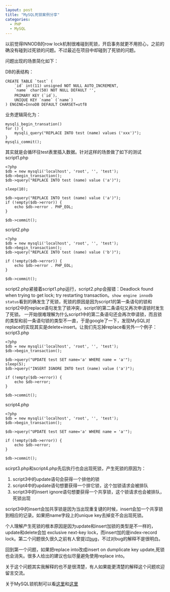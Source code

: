 ```yaml
---
layout: post
title: "MySQL死锁案例分享"
categories:
  - PHP
  - MySQL
---
```


以前觉得INNODB的row lock机制很难碰到死锁，开启事务就更不用担心，之前的确没有碰到过死锁的问题。不过最近在项目中却碰到了死锁的问题。

问题出现的场景简化如下：

DB的表结构：

	CREATE TABLE `test` (
  		`id` int(11) unsigned NOT NULL AUTO_INCREMENT,
  		`name` char(50) NOT NULL DEFAULT '',
  		PRIMARY KEY (`id`)，
		UNIQUE KEY `name` (`name`)
	) ENGINE=InnoDB DEFAULT CHARSET=utf8

业务逻辑简化为：

	mysqli_begin_transation()
	for () {
		mysqli_query("REPLACE INTO test (name) values ('xxx')");
	}
	mysqli_commit();
其实就是会循环往test表里插入数据。针对这样的场景做了如下的测试
script1.php

	<?php
	$db = new mysqli('localhost', 'root', '', 'test');
	$db->begin_transaction();
	$db->query("REPLACE INTO test (name) value ('a')");

	sleep(10);

	$db->query("REPLACE INTO test (name) value ('a')");
	if (!empty($db->error)) {
	    echo $db->error . PHP_EOL;
	}

	$db->commit();

script2.php

	<?php
	$db = new mysqli('localhost', 'root', '', 'test');
	$db->begin_transaction();
	$db->query("REPLACE INTO test (name) value ('b')");

	if (!empty($db->error)) {
	    echo $db->error . PHP_EOL;
	}

	$db->commit();

script2.php紧接着script1.php运行，script2.php会报错：Deadlock found when trying to get lock; try restarting transaction。`show engine innodb status`看到的确发生了死锁，死锁的原因是因为script1的第一条语句的锁和script2中的replace语句发生了锁冲突，script1的第二条语句又再次申请锁时发生了死锁。
一开始很难理解为什么script1中的第二条语句还会再次申请锁，而且锁的类型和前一条语句锁的类型不一直，于是google了一下，发现MySQL对replace的实现其实是delete+insert。让我们先忘掉replace看另外一个例子：
script3.php

	<?php
	$db = new mysqli('localhost', 'root', '', 'test');
	$db->begin_transaction();
	
	$db->query("UPDATE test SET name='a' WHERE name = 'a'");
	sleep(5);
	$db->query("INSERT IGNORE INTO test (name) value ('a')");
	
	if (!empty($db->error)) {
	    echo $db->error;
	}
	
	$db->commit();

script4.php

	<?php
	$db = new mysqli('localhost', 'root', '', 'test');
	$db->begin_transaction();
	
	$db->query("UPDATE test SET name='a' WHERE name = 'a'");
	
	if (!empty($db->error)) {
	    echo $db->error;
	}
	
	$db->commit();

scirpt3.php和script4.php先后执行也会出现死锁，产生死锁的原因为：


1. script3中的update语句会获得一个排他的锁
2. script4中的update语句想要获得一个排它锁，这个加锁请求会被排队
3. script3中的insert ignore语句想要获得一个共享锁，这个锁请求也会被排队，死锁出现

script3中的insert会加共享锁是因为当出现重复键的时候，insert会加一个共享锁到相应的记录。如果把name字段上的unique key去掉变不会出现死锁。

个人理解产生死锁的根本原因是因为update和insert加锁的类型是不一样的，update和delete会加 exclusive next-key lock，而insert加的是index-record lock。第二个问题很久很久之前有人曾提过[bug](http://bugs.mysql.com/bug.php?id=1866)，不过对bug的解释不是很明白。

回到第一个问题，如果把replace into改成insert on dumplicate key update,死锁也会消失。很多人给出的建议也似尽量避免使用replace into。

关于这个问题其实我解释的也不是很清楚，有人如果能更清楚的解释这个问题欢迎留言交流。

关于MySQL锁机制可以看[这里](http://dev.mysql.com/doc/refman/5.5/en/innodb-record-level-locks.html)和[这里](http://dev.mysql.com/doc/refman/5.5/en/innodb-locks-set.html)
